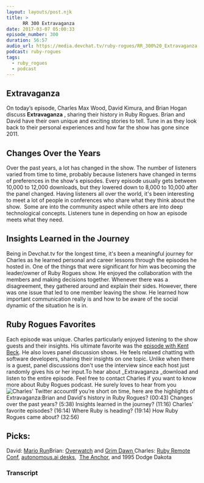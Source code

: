 ```yaml
---
layout: layouts/post.njk
title: >
      RR 300 Extravaganza
date: 2017-03-07 05:00:33
episode_number: 300
duration: 56:57
audio_url: https://media.devchat.tv/ruby-rogues/RR_300%20_Extravaganza.mp3
podcast: ruby-rogues
tags: 
  - ruby_rogues
  - podcast
---
```


## **Extravaganza**
On today’s episode, Charles Max Wood, David Kimura, and Brian Hogan discuss **Extravaganza** , sharing their history in Ruby Rogues. Brian and David have their own unique and exciting stories to tell. Tune in as they look back to their personal experiences and how far the show has gone since 2011.&nbsp;
## **Changes Over the Years**
Over the past years, a lot has changed in the show. The number of listeners varied from time to time, probably because listeners have changed in terms of preferences in the show's episodes. Every episode usually gets between 10,000 to 12,000 downloads, but they lowered down to 8,000 to 10,000 after the panel changed. Having listeners all over the world, it's been interesting to meet a lot of people in conferences who share what they think about the show. &nbsp;Some are into the community aspect while others are into deep technological concepts. Listeners tune in depending on how an episode meets what they need.
## **Insights Learned in the Journey**
Being in Devchat.tv for the longest time, it's been a meaningful journey for Charles as he learned personal and career lessons through the episodes he hosted in. One of the things that were significant for him was becoming the leader/owner of Ruby Rogues show. He enjoyed the collaboration with&nbsp;the members and making decisions together. Whenever there was a disagreement, they gathered around and explain their sides. However, there was one issue that led to one member leaving the show. He learned how important communication really is and how&nbsp;to be aware of the social dynamic of the situation he is in.
## **Ruby Rogues Favorites**
Each episode was unique. Charles particularly enjoyed listening to the show guests and their insights.&nbsp;His ultimate favorite was the [episode with Kent Beck](https://devchat.tv/ruby-rogues/023-rr-book-club-smalltalk-best-practice-patterns-with-kent-beck). He also loves panel discussion shows. He&nbsp;feels relaxed chatting with software developers, sharing their insights on one topic. Unlike when there is a guest, panel discussions&nbsp;don't use the interview since each host just randomly gives his or her input.To hear about _Extravaganza&nbsp;_download and listen to the entire episode. Feel free to contact Charles if you want to know more about Ruby Rogues podcast. He surely loves to hear from you![Charles' Twitter account](https://twitter.com/cmaxw)If you’re short on time, here are the highlights of Extravaganza:Brian and David's history in Ruby Rogues? (00:43) Changes over the past years? (5:38) Insights learned in the journey? (11:16) Charles' favorite episodes? (16:14) Where Ruby is heading? (19:14) How Ruby Rogues came about? (32:56)
## **Picks:**
David:&nbsp;[Mario Run](https://itunes.apple.com/us/app/super-mario-run/id1145275343?mt=8)Brian: [Overwatch](https://playoverwatch.com/en-us/) and [Grim Dawn&nbsp;](http://www.grimdawn.com/)Charles: [Ruby Remote Conf](https://devchat.tv/conferences/ruby-remote-conf-2017), [autonomous.ai desks](https://www.autonomous.ai/), &nbsp;[The Anchor](https://www.amazon.com/Anchor-ORIGINAL-Under-Desk-Headphone-Stand/dp/B00P31BMHG), and 1995&nbsp;Dodge Dakota

### Transcript


